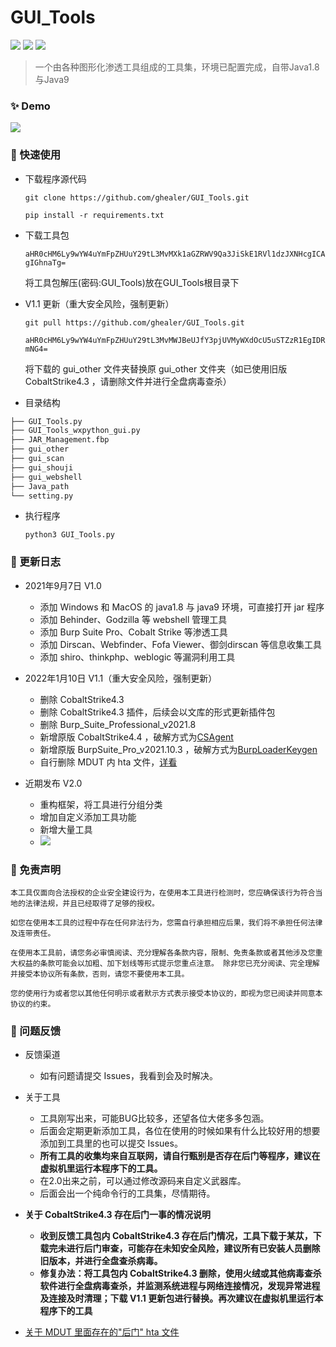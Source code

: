 # GUI_Tools

![](https://img.shields.io/github/stars/ghealer/GUI_Tools) ![](https://img.shields.io/github/forks/ghealer/GUI_Tools)  ![](https://img.shields.io/github/issues/ghealer/GUI_Tools)
> 一个由各种图形化渗透工具组成的工具集，环境已配置完成，自带Java1.8与Java9

### ✨ Demo
![](https://raw.githubusercontent.com/ghealer/GUI_Tools/main/img/demo.png)

### 🚀 快速使用
- 下载程序源代码

  `git clone https://github.com/ghealer/GUI_Tools.git`
  
  `pip install -r requirements.txt`
  
- 下载工具包

  `aHR0cHM6Ly9wYW4uYmFpZHUuY29tL3MvMXk1aGZRWV9Qa3JiSkE1RVl1dzJXNHcgICAgIGhnaTg=`
    
  将工具包解压(密码:GUI_Tools)放在GUI_Tools根目录下
  
- V1.1 更新（重大安全风险，强制更新）
  
  `git pull https://github.com/ghealer/GUI_Tools.git`

  `aHR0cHM6Ly9wYW4uYmFpZHUuY29tL3MvMWJBeUJfY3pjUVMyWXdOcU5uSTZzR1EgIDRmNG4=`

  将下载的 gui_other 文件夹替换原 gui_other 文件夹（如已使用旧版 CobaltStrike4.3 ，请删除文件并进行全盘病毒查杀）

- 目录结构
```markdown
├── GUI_Tools.py
├── GUI_Tools_wxpython_gui.py
├── JAR_Management.fbp
├── gui_other
├── gui_scan
├── gui_shouji
├── gui_webshell
├── Java_path
└── setting.py
```

- 执行程序

	`python3 GUI_Tools.py`

### 🐾  更新日志

- 2021年9月7日 V1.0
	- 添加 Windows 和 MacOS 的 java1.8 与 java9 环境，可直接打开 jar 程序
	- 添加 Behinder、Godzilla 等 webshell 管理工具
	- 添加 Burp Suite Pro、Cobalt Strike 等渗透工具
	- 添加 Dirscan、Webfinder、Fofa Viewer、御剑dirscan 等信息收集工具
	- 添加 shiro、thinkphp、weblogic 等漏洞利用工具

- 2022年1月10日 V1.1（重大安全风险，强制更新）
	- 删除 CobaltStrike4.3
	- 删除 CobaltStrike4.3 插件，后续会以文库的形式更新插件包
	- 删除 Burp_Suite_Professional_v2021.8
	- 新增原版 CobaltStrike4.4 ，破解方式为[CSAgent](https://github.com/Twi1ight/CSAgent)
	- 新增原版 BurpSuite_Pro_v2021.10.3 ，破解方式为[BurpLoaderKeygen](https://github.com/h3110w0r1d-y/BurpLoaderKeygen)
	- 自行删除 MDUT 内 hta 文件，[详看](https://www.yuque.com/u21224612/nezuig/sxmhkz)

- 近期发布 V2.0
	- 重构框架，将工具进行分组分类
	- 增加自定义添加工具功能
   	- 新增大量工具 
	- ![](https://raw.githubusercontent.com/ghealer/GUI_Tools/main/img/2.0.png)

### 📝 免责声明

	本工具仅面向合法授权的企业安全建设行为，在使用本工具进行检测时，您应确保该行为符合当地的法律法规，并且已经取得了足够的授权。  

	如您在使用本工具的过程中存在任何非法行为，您需自行承担相应后果，我们将不承担任何法律及连带责任。 

	在使用本工具前，请您务必审慎阅读、充分理解各条款内容，限制、免责条款或者其他涉及您重大权益的条款可能会以加粗、加下划线等形式提示您重点注意。 除非您已充分阅读、完全理解并接受本协议所有条款，否则，请您不要使用本工具。
    
    您的使用行为或者您以其他任何明示或者默示方式表示接受本协议的，即视为您已阅读并同意本协议的约束。 

### 🙋 问题反馈

- 反馈渠道
	- 如有问题请提交 Issues，我看到会及时解决。

- 关于工具
	- 工具刚写出来，可能BUG比较多，还望各位大佬多多包涵。
	- 后面会定期更新添加工具，各位在使用的时候如果有什么比较好用的想要添加到工具里的也可以提交 Issues。
	- **所有工具的收集均来自互联网，请自行甄别是否存在后门等程序，建议在虚拟机里运行本程序下的工具。**
	- 在2.0出来之前，可以通过修改源码来自定义武器库。
	- 后面会出一个纯命令行的工具集，尽情期待。
- **关于 CobaltStrike4.3 存在后门一事的情况说明**
	- **收到反馈工具包内 CobaltStrike4.3 存在后门情况，工具下载于某苁，下载完未进行后门审查，可能存在未知安全风险，建议所有已安装人员删除旧版本，并进行全盘查杀病毒。**
	- **修复办法：将工具包内 CobaltStrike4.3 删除，使用火绒或其他病毒查杀软件进行全盘病毒查杀，并监测系统进程与网络连接情况，发现异常进程及连接及时清理；下载 V1.1 更新包进行替换。再次建议在虚拟机里运行本程序下的工具**
- [关于 MDUT 里面存在的"后门" hta 文件](https://www.yuque.com/u21224612/nezuig/sxmhkz)
